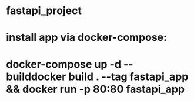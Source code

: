# fastapi_project

# install app via docker-compose:
# docker-compose up -d --builddocker build . --tag fastapi_app && docker run -p 80:80 fastapi_app
